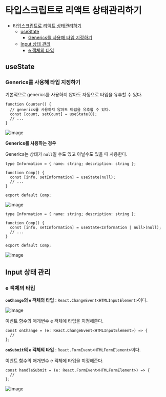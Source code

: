 # 타입스크립트로 리액트 상태관리하기

- [타입스크립트로 리액트 상태관리하기](#타입스크립트로-리액트-상태관리하기)
  - [useState](#usestate)
    - [Generics를 사용해 타입 지정하기](#generics를-사용해-타입-지정하기)
  - [Input 상태 관리](#input-상태-관리)
    - [e 객체의 타입](#e-객체의-타입)

## useState

### Generics를 사용해 타입 지정하기

기본적으로 generics를 사용하지 않아도 자동으로 타입을 유추할 수 있다.

```tsx
function Counter() {
  // generics를 사용하지 않아도 타입을 유추할 수 있다.
  const [count, setCount] = useState(0);
  // ...
}
```

![image](https://user-images.githubusercontent.com/72931773/129469573-64362c2d-18c0-4e10-9a6c-01e3b594cd60.png)


**Generics를 사용하는 경우**

Generics는 상태가 `null`일 수도 있고 아닐수도 있을 때 사용한다.

```tsx
type Information = { name: string; description: string };

function Comp() {
  const [info, setInformation] = useState(null);
  // ...
}

export default Comp;
```

![image](https://user-images.githubusercontent.com/72931773/129469637-c9528f72-d8fe-428a-81f1-af4ce405623d.png)


```tsx
type Information = { name: string; description: string };

function Comp() {
  const [info, setInformation] = useState<Information | null>(null);
  // ...
}

export default Comp;
```

![image](https://user-images.githubusercontent.com/72931773/129469671-9bd8a03a-2e1c-4ed0-855c-1f1d7c1c1591.png)


## Input 상태 관리

### e 객체의 타입

**`onChange`의 `e` 객체의 타입** : `React.ChangeEvent<HTMLInputElement>`이다.

![image](https://user-images.githubusercontent.com/72931773/129469723-12a9be00-7cab-4a73-ada4-d634e45ceb12.png)

이벤트 함수의 매개변수 e 객체에 타입을 지정해준다.

```tsx
const onChange = (e: React.ChangeEvent<HTMLInputElement>) => {
  //
};
```

**`onSubmit`의 `e` 객체의 타입** : `React.FormEvent<HTMLFormElement>`이다.


이벤트 함수의 매개변수 e 객체에 타입을 지정해준다.

```tsx
const handleSubmit = (e: React.FormEvent<HTMLFormElement>) => {
  //
};
```

![image](https://user-images.githubusercontent.com/72931773/129469827-5a484ef5-b634-4a7b-84e0-793727569b40.png)
